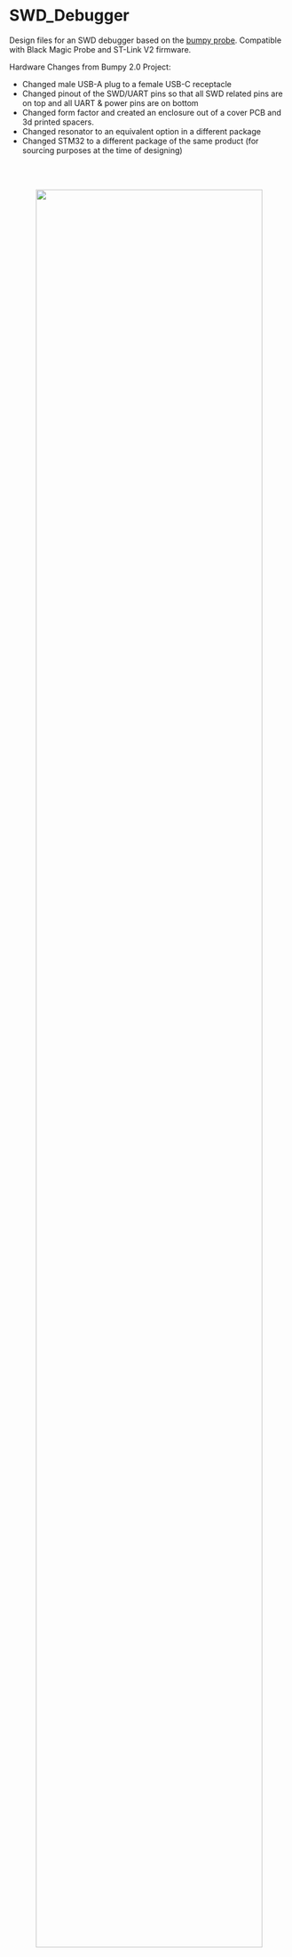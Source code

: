 # SWD_Debugger
Design files for an SWD debugger based on the <a href="https://github.com/electronut/ElectronutLabs-Bumpy">bumpy probe</a>. Compatible with Black Magic Probe and ST-Link V2 firmware. 

Hardware Changes from Bumpy 2.0 Project:
- Changed male USB-A plug to a female USB-C receptacle
- Changed pinout of the SWD/UART pins so that all SWD related pins are on top and all UART & power pins are on bottom
- Changed form factor and created an enclosure out of a cover PCB and 3d printed spacers.
- Changed resonator to an equivalent option in a different package
- Changed STM32 to a different package of the same product (for sourcing purposes at the time of designing)
<br>
<br>
<p align="center">
  <img width="90%" src="readme-visuals/debugger.png">
</p>